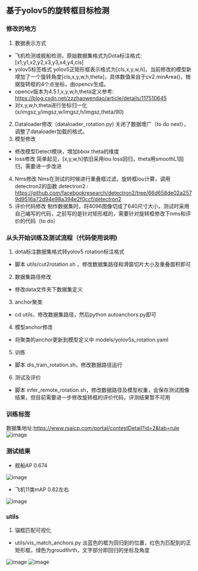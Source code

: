
## 基于yolov5的旋转框目标检测
### 修改的地方
1. 数据表示方式
- 飞机检测或舰船检测，原始数据集格式为Dota标注格式:
    [x1,y1,x2,y2,x3,y3,x4,y4,cls]
- yolov5标签格式
  yolov5正矩形框表示格式为[cls,x,y,w,h]，当前修改的模型新增加了一个旋转角度[cls,x,y,w,h,theta]，具体数值来自于cv2.minArea()，根据旋转框的4个点坐标，由opencv生成。
- opencv版本为4.5.1,x,y,w,h,theta定义参考:
   https://blog.csdn.net/zzzhaowendao/article/details/117510645
- 对x,y,w,h,theta进行坐标归一化
   (x/imgsz,y/imgsz,w/imgsz,h/imgsz,theta/90)
2. Dataloader修改（dataloader_rotation.py)
   关闭了数据增广（to do next），调整了dataloader加载的格式。
3. 模型修改
- 修改模型Detect模块，增加bbox theta的维度
- loss修改
  简单起见，[x,y,w,h]依旧采用iou loss回归，theta用smoothL1回归，需要进一步改进
4. Nms修改
   Nms在测试的时候进行重叠框过滤，旋转框iou计算，调用detectron2的函数
   detectron2 : https://github.com/facebookresearch/detectron2/tree/66d658de02a2579d9516a72d94e98a394e2f0ccf/detectron2
5. 评价代码修改
   制作数据集时，将4096图像切成了640尺寸大小，测试时采用自己编写的代码，之前写的是针对矩形框的，需要针对旋转框修改下nms和评价的代码（to do）
### 从头开始训练及测试流程（代码使用说明)
1. dota标注数据集格式转yolov5 rotation标注格式
- 脚本 utils/cut2rotation.sh ，修改数据集路径和滑窗切片大小及重叠面积即可
2. 数据集路径修改 
- 修改data文件夹下数据集定义
3. anchor聚类
- cd utils，修改数据集路径，然后python autoanchors.py即可
4. 模型anchor修改
- 将聚类的anchor更新到模型定义中 models/yolov5s_rotation.yaml
5. 训练
- 脚本 dis_train_rotation.sh，修改数据路径运行
6. 测试及评价
- 脚本 infer_remote_rotation.sh，修改数据路径及模型权重，会保存测试图像结果，但目前需要进一步修改旋转框的评价代码，评测结果暂不可用
### 训练标签
数据集地址:https://www.rsaicp.com/portal/contestDetail?id=2&tab=rule
![image](https://user-images.githubusercontent.com/49705914/129001296-1397d0ba-75bb-4a4d-ac70-26abaf0f0bc5.png)
### 测试结果
- 舰船AP       0.674

![image](https://user-images.githubusercontent.com/49705914/128113280-3f72c644-9297-4885-bf63-780a2f230124.png)
- 飞机11类mAP  0.82左右

![image](https://user-images.githubusercontent.com/49705914/128284942-27fe2008-83eb-47c2-8754-204cef5e60ad.png)
### utils
1. 锚框匹配可视化 
- utils/vis_match_anchors.py 
淡蓝色的框为回归到的位置，红色为匹配到的正矩形框，绿色为groudthrth，文字部分即回归的坐标及角度

![image](https://user-images.githubusercontent.com/49705914/128320551-6e9ddbdd-70bf-4ab2-a0db-4c365853240d.png)
![image](https://user-images.githubusercontent.com/49705914/128320616-c4b394d4-45cf-4ed8-acd1-e043bf02b034.png)




  

  
